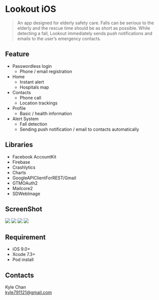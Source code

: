 # Lookout iOS
> An app designed for elderly safety care. Falls can be serious to the elderly and the rescue time should be as short as possible. While detecting a fall, Lookout immediately sends push notifications and emails to the user’s emergency contacts.

## Feature
  * Passwordless login
    * Phone / email registration
  * Home
    * Instant alert
    * Hospitals map
  * Contacts
    * Phone call
    * Location trackings
  * Profile
    * Basic / health information
  * Alert System
    * Fall detection
    * Sending push notification / email to contacts automatically


## Libraries
* Facebook AccountKit
* Firebase
* Crashlytics
* Charts
* GoogleAPIClientForREST/Gmail
* GTMOAuth2
* Mailcore2
* SDWebImage


## ScreenShot
![](http://i.imgur.com/ZLst8p9.png)
![](http://i.imgur.com/6bn739H.png)
![](http://i.imgur.com/epEwkY6.png)
![](http://i.imgur.com/DPXiyJB.png)


## Requirement
* iOS 9.0+
* Xcode 7.3+
* Pod install

## Contacts
Kyle Chan<br>
kyle791121@gmail.com
